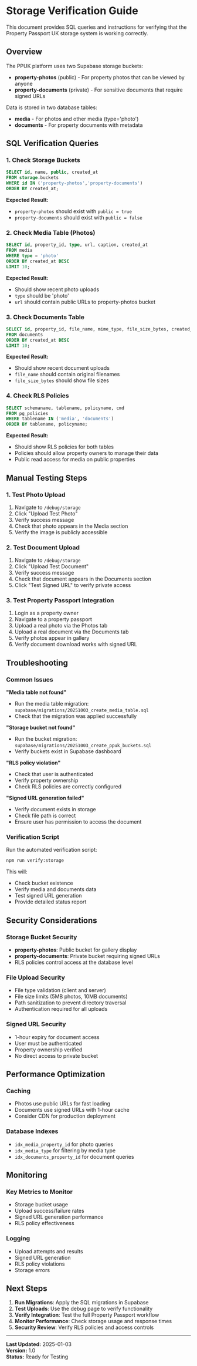 # Storage Verification Guide

This document provides SQL queries and instructions for verifying that the Property Passport UK storage system is working correctly.

## Overview

The PPUK platform uses two Supabase storage buckets:
- **property-photos** (public) - For property photos that can be viewed by anyone
- **property-documents** (private) - For sensitive documents that require signed URLs

Data is stored in two database tables:
- **media** - For photos and other media (type='photo')
- **documents** - For property documents with metadata

## SQL Verification Queries

### 1. Check Storage Buckets

```sql
SELECT id, name, public, created_at
FROM storage.buckets
WHERE id IN ('property-photos','property-documents')
ORDER BY created_at;
```

**Expected Result:**
- `property-photos` should exist with `public = true`
- `property-documents` should exist with `public = false`

### 2. Check Media Table (Photos)

```sql
SELECT id, property_id, type, url, caption, created_at
FROM media
WHERE type = 'photo'
ORDER BY created_at DESC
LIMIT 10;
```

**Expected Result:**
- Should show recent photo uploads
- `type` should be 'photo'
- `url` should contain public URLs to property-photos bucket

### 3. Check Documents Table

```sql
SELECT id, property_id, file_name, mime_type, file_size_bytes, created_at
FROM documents
ORDER BY created_at DESC
LIMIT 10;
```

**Expected Result:**
- Should show recent document uploads
- `file_name` should contain original filenames
- `file_size_bytes` should show file sizes

### 4. Check RLS Policies

```sql
SELECT schemaname, tablename, policyname, cmd
FROM pg_policies
WHERE tablename IN ('media', 'documents')
ORDER BY tablename, policyname;
```

**Expected Result:**
- Should show RLS policies for both tables
- Policies should allow property owners to manage their data
- Public read access for media on public properties

## Manual Testing Steps

### 1. Test Photo Upload
1. Navigate to `/debug/storage`
2. Click "Upload Test Photo"
3. Verify success message
4. Check that photo appears in the Media section
5. Verify the image is publicly accessible

### 2. Test Document Upload
1. Navigate to `/debug/storage`
2. Click "Upload Test Document"
3. Verify success message
4. Check that document appears in the Documents section
5. Click "Test Signed URL" to verify private access

### 3. Test Property Passport Integration
1. Login as a property owner
2. Navigate to a property passport
3. Upload a real photo via the Photos tab
4. Upload a real document via the Documents tab
5. Verify photos appear in gallery
6. Verify document download works with signed URL

## Troubleshooting

### Common Issues

**"Media table not found"**
- Run the media table migration: `supabase/migrations/20251003_create_media_table.sql`
- Check that the migration was applied successfully

**"Storage bucket not found"**
- Run the bucket migration: `supabase/migrations/20251003_create_ppuk_buckets.sql`
- Verify buckets exist in Supabase dashboard

**"RLS policy violation"**
- Check that user is authenticated
- Verify property ownership
- Check RLS policies are correctly configured

**"Signed URL generation failed"**
- Verify document exists in storage
- Check file path is correct
- Ensure user has permission to access the document

### Verification Script

Run the automated verification script:

```bash
npm run verify:storage
```

This will:
- Check bucket existence
- Verify media and documents data
- Test signed URL generation
- Provide detailed status report

## Security Considerations

### Storage Bucket Security
- **property-photos**: Public bucket for gallery display
- **property-documents**: Private bucket requiring signed URLs
- RLS policies control access at the database level

### File Upload Security
- File type validation (client and server)
- File size limits (5MB photos, 10MB documents)
- Path sanitization to prevent directory traversal
- Authentication required for all uploads

### Signed URL Security
- 1-hour expiry for document access
- User must be authenticated
- Property ownership verified
- No direct access to private bucket

## Performance Optimization

### Caching
- Photos use public URLs for fast loading
- Documents use signed URLs with 1-hour cache
- Consider CDN for production deployment

### Database Indexes
- `idx_media_property_id` for photo queries
- `idx_media_type` for filtering by media type
- `idx_documents_property_id` for document queries

## Monitoring

### Key Metrics to Monitor
- Storage bucket usage
- Upload success/failure rates
- Signed URL generation performance
- RLS policy effectiveness

### Logging
- Upload attempts and results
- Signed URL generation
- RLS policy violations
- Storage errors

## Next Steps

1. **Run Migrations**: Apply the SQL migrations in Supabase
2. **Test Uploads**: Use the debug page to verify functionality
3. **Verify Integration**: Test the full Property Passport workflow
4. **Monitor Performance**: Check storage usage and response times
5. **Security Review**: Verify RLS policies and access controls

---

**Last Updated:** 2025-01-03  
**Version:** 1.0  
**Status:** Ready for Testing
